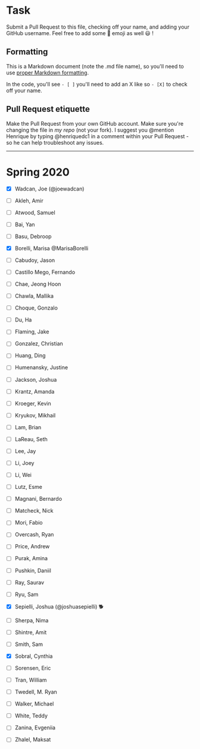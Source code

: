 # Task
Submit a Pull Request to this file, checking off your name, and adding your GitHub username. Feel free to add some :rocket: emoji as well :smiley: ! 

## Formatting
This is a Markdown document (note the .md file name), so you'll need to use [proper Markdown formatting](https://help.github.com/articles/basic-writing-and-formatting-syntax/#task-lists). 

In the code, you'll see `- [ ]` you'll need to add an X like so `- [X]` to check off your name.

## Pull Request etiquette
Make the Pull Request from your own GitHub account. Make sure you're changing the file in _my repo_ (not your fork). I suggest you @mention Henrique by typing @henriquedc1 in a comment within your Pull Request - so he can help troubleshoot any issues.  


------------

# Spring 2020

- [X] Wadcan, Joe (@joewadcan)

- [ ] Akleh, Amir

- [ ] Atwood, Samuel

- [ ] Bai, Yan

- [ ] Basu, Debroop

- [X] Borelli, Marisa @MarisaBorelli

- [ ] Cabudoy, Jason

- [ ] Castillo Mego, Fernando

- [ ] Chae, Jeong Hoon

- [ ] Chawla, Mallika

- [ ] Choque, Gonzalo

- [ ] Du, Ha

- [ ] Flaming, Jake

- [ ] Gonzalez, Christian

- [ ] Huang, Ding

- [ ] Humenansky, Justine

- [ ] Jackson, Joshua

- [ ] Krantz, Amanda

- [ ] Kroeger, Kevin

- [ ] Kryukov, Mikhail

- [ ] Lam, Brian

- [ ] LaReau, Seth

- [ ] Lee, Jay

- [ ] Li, Joey

- [ ] Li, Wei

- [ ] Lutz, Esme

- [ ] Magnani, Bernardo

- [ ] Matcheck, Nick

- [ ] Mori, Fabio

- [ ] Overcash, Ryan

- [ ] Price, Andrew

- [ ] Purak, Amina

- [ ] Pushkin, Daniil

- [ ] Ray, Saurav

- [ ] Ryu, Sam

- [X] Sepielli, Joshua (@joshuasepielli) :dog2:

- [ ] Sherpa, Nima

- [ ] Shintre, Amit

- [ ] Smith, Sam

- [x] Sobral, Cynthia

- [ ] Sorensen, Eric

- [ ] Tran, William

- [ ] Twedell, M. Ryan

- [ ] Walker, Michael

- [ ] White, Teddy

- [ ] Zanina, Evgeniia

- [ ] Zhalel, Maksat
